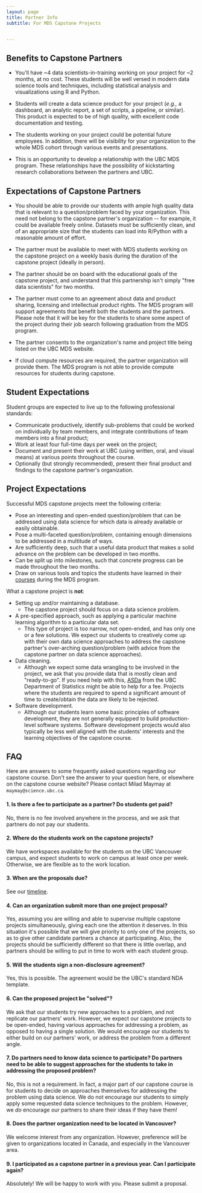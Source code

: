 ```yaml
---
layout: page
title: Partner Info
subtitle: For MDS Capstone Projects


---
```



## Benefits to Capstone Partners

- You'll have ~4 data scientists-in-training working on your project for ~2 months, at no cost. These students will be well versed in modern data science tools and techniques, including statistical analysis and visualizations using R and Python.

- Students will create a data science product for your project (*e.g.,* a dashboard, an analytic report, a set of scripts, a pipeline, or similar). This product is expected to be of high quality, with excellent code documentation and testing.

- The students working on your project could be potential future employees. In addition, there will be visibility for your organization to the whole MDS cohort through various events and presentations.

- This is an opportunity to develop a relationship with the UBC MDS program. These relationships have the possibility of kickstarting research collaborations between the partners and UBC.


## Expectations of Capstone Partners

- You should be able to provide our students with ample high quality data that is relevant to a question/problem faced by your organization. This need not belong to the capstone partner's organization -- for example, it could be available freely online. Datasets must be sufficiently clean, and of an appropriate size that the students can load into R/Python with a reasonable amount of effort.

- The partner must be available to meet with MDS students working on the capstone project  on a weekly basis during the duration of the capstone project (ideally in person).

- The partner should be on board with the educational goals of the capstone project, and understand that this partnership isn't simply "free data scientists" for two months. 

- The partner must come to an agreement about data and product sharing, licensing and intellectual product rights. The MDS program will support agreements that benefit both the students and the partners. Please note that it will be key for the students to share some aspect of the project during their job search following graduation from the MDS program.

- The partner consents to the organization's name and project title being listed on the UBC MDS website.

- If cloud compute resources are required, the partner organization will provide them. The MDS program is not able to provide compute resources for students during capstone.

## Student Expectations

Student groups are expected to live up to the following professional standards:

- Communicate productively, identify sub-problems that could be worked on individually by team members, and integrate contributions of team members into a final product;
- Work at least four full-time days per week on the project;
- Document and present their work at UBC (using written, oral, and visual means) at various points throughout the course.
- Optionally (but strongly recommended), present their final product and findings to the capstone partner's organization.

## Project Expectations

Successful MDS capstone projects meet the following criteria:

- Pose an interesting and open-ended question/problem that can be addressed using data science for which data is already available or easily obtainable.
- Pose a multi-faceted question/problem, containing enough dimensions to be addressed in a multitude of ways.
- Are sufficiently deep, such that a useful data product that makes a solid advance on the problem can be developed in two months.
- Can be split up into milestones, such that concrete progress can be made throughout the two months.
- Draw on various tools and topics the students have learned in their [courses](https://ubc-mds.github.io/descriptions/) during the MDS program.

What a capstone project is **not**:

- Setting up and/or maintaining a database.
    - The capstone project should focus on a data science problem.
- A pre-specified approach, such as applying a particular machine learning algorithm to a particular data set.
    - This type of project is too narrow, not open-ended, and has only one or a few solutions. We expect our students to creatively come up with their own data science approaches to address the capstone partner's over-arching question/problem (with advice from the capstone partner on data science approaches).
- Data cleaning.
    - Although we expect some data wrangling to be involved in the project, we ask that you provide data that is mostly clean and "ready-to-go". If you need help with this, [ASDa](https://asda.stat.ubc.ca/) from the UBC Department of Statistics might be able to help for a fee. Projects where the students are required to spend a significant amount of time to create/obtain the data are likely to be rejected.
- Software development.
    - Although our students learn some basic principles of software development, they are not generally equipped to build production-level software systems. Software development projects would also typically be less well aligned with the students' interests and the learning objectives of the capstone course.


## FAQ

Here are answers to some frequently asked questions regarding our capstone course. Don't see the answer to your question here, or elsewhere on the capstone course website? Please contact Milad Maymay at `maymay@science.ubc.ca`.

#### 1. Is there a fee to participate as a partner? Do students get paid?

No, there is no fee involved anywhere in the process, and we ask that partners do not pay our students.

#### 2. Where do the students work on the capstone projects?

We have workspaces available for the students on the UBC Vancouver campus, and expect students to work on campus at least once per week. Otherwise, we are flexible as to the work location.

#### 3. When are the proposals due?

See our [timeline](/capstone/timeline).

#### 4. Can an organization submit more than one project proposal?

Yes, assuming you are willing and able to supervise multiple capstone projects simultaneously, giving each one the attention it deserves. In this situation it's possible that we will give priority to only one of the projects, so as to give other candidate partners a chance at participating. Also, the projects should be sufficiently different so that there is little overlap, and partners should be willing to put in time to work with each student group.

#### 5. Will the students sign a non-disclosure agreement?

Yes, this is possible. The agreement would be the UBC's standard NDA template.

#### 6. Can the proposed project be "solved"?

We ask that our students try new approaches to a problem, and not replicate our partners' work. However, we expect our capstone projects to be open-ended, having various approaches for addressing a problem, as opposed to having a single solution. We would encourage our students to either build on our partners' work, or address the problem from a different angle.

#### 7. Do partners need to know data science to participate? Do partners need to be able to suggest approaches for the students to take in addressing the proposed problem?

No, this is not a requirement. In fact, a major part of our capstone course is for students to decide on approaches themselves for addressing the problem using data science. We do not encourage our students to simply apply some requested data science techniques to the problem. However, we _do_ encourage our partners to share their ideas if they have them!

#### 8. Does the partner organization need to be located in Vancouver?

We welcome interest from any organization. However, preference will be given to organizations located in Canada, and especially in the Vancouver area. 

#### 9. I participated as a capstone partner in a previous year. Can I participate again?

Absolutely! We will be happy to work with you. Please submit a proposal.
